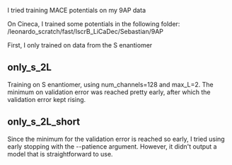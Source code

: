 I tried training MACE potentials on my 9AP data

On Cineca, I trained some potentials in the following folder:
/leonardo_scratch/fast/IscrB_LiCaDec/Sebastian/9AP

First, I only trained on data from the S enantiomer

## only_s_2L

Training on S enantiomer, using num_channels=128 and max_L=2. The minimum on validation error was reached pretty early, after which
the validation error kept rising.


## only_s_2L_short

Since the minimum for the validation error is reached so early, I tried using early stopping with the --patience argument. However, it didn't output a model that is straightforward to use.

